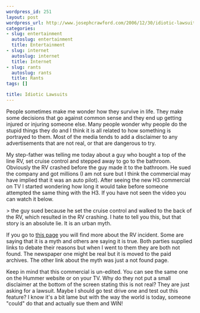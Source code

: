 ```yaml
--- 
wordpress_id: 251
layout: post
wordpress_url: http://www.josephcrawford.com/2006/12/30/idiotic-lawsuits/
categories: 
- slug: entertainment
  autoslug: entertainment
  title: Entertainment
- slug: internet
  autoslug: internet
  title: Internet
- slug: rants
  autoslug: rants
  title: Rants
tags: []

title: Idiotic Lawsuits
---
```


People sometimes make me wonder how they survive in life.  They make some decisions that go against common sense and they end up getting injured or injuring someone else.  Many people wonder why people do the stupid things they do and I think it is all related to how something is portrayed to them.  Most of the media tends to add a disclaimer to any advertisements that are not real, or that are dangerous to try.

My step-father was telling me today about a guy who bought a top of the line RV, set cruise control and stepped away to go to the bathroom.  Obviously the RV crashed before the guy made it to the bathroom.  He sued the company and got millions (I am not sure but I think the commercial may have implied that it was an auto pilot).  After seeing the new H3 commercial on TV I started wondering how long it would take before someone attempted the same thing with the H3.  If you have not seen the video you can watch it below.
<!--more-->> the guy sued because he set the cruise control and walked to the back of the RV, which resulted in the RV crashing. I hate to tell you this, but that story is an absolute lie. It is an urban myth.
If you go to [this page](http://www.corpreform.com/corpreform/2003/10/the_myth_of_the.html) you will find more about the RV incident.  Some are saying that it is a myth and others are saying it is true.  Both parties supplied links to debate their reasons but when I went to them they are both not found.  The newspaper one might be real but it is moved to the paid archives.  The other link about the myth was just a not found page.

Keep in mind that this commercial is un-edited.  You can see the same one on the Hummer website or on your TV.  Why do they not put a small disclaimer at the bottom of the screen stating this is not real?  They are just asking for a lawsuit.  Maybe I should go test drive one and test out this feature?  I know it's a bit lame but with the way the world is today, someone "could" do that and actually sue them and WIN!
<object data="http://www.hummer.com/popups/world/submarine.mov" height="256" width="320"> <param name="src" value="http://www.hummer.com/popups/world/submarine.mov" /><param name="movie" value="http://www.hummer.com/popups/world/submarine.mov" /><param name="wmode" value="transparent" /><param name="autoplay" value="false" /><param name="controller" value="true" /></object>
